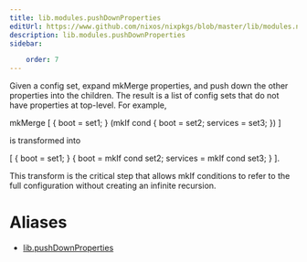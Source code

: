 ```yaml
---
title: lib.modules.pushDownProperties
editUrl: https://www.github.com/nixos/nixpkgs/blob/master/lib/modules.nix#L879C24
description: lib.modules.pushDownProperties
sidebar:

    order: 7
---
```


Given a config set, expand mkMerge properties, and push down the
other properties into the children.  The result is a list of
config sets that do not have properties at top-level.  For
example,

mkMerge [ { boot = set1; } (mkIf cond { boot = set2; services = set3; }) ]

is transformed into

[ { boot = set1; } { boot = mkIf cond set2; services = mkIf cond set3; } ].

This transform is the critical step that allows mkIf conditions
to refer to the full configuration without creating an infinite
recursion.


# Aliases

- [lib.pushDownProperties](/nix-doc-comments/reference/lib/lib-pushDownProperties)


